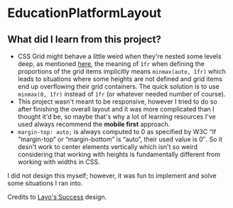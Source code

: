 # EducationPlatformLayout

## What did I learn from this project?
- CSS Grid might behave a little weird when they're nested some levels deep, as mentioned [here](https://github.com/w3c/csswg-drafts/issues/1777), the meaning of `1fr` when defining the proportions of the grid items implicitly means `minmax(auto, 1fr)` which leads to situations where some heights are not defined and grid items end up overflowing their grid containers. The quick solution is to use `minmax(0, 1fr)` instead of `1fr` (or whatever needed number of course).
- This project wasn't meant to be responsive, however I tried to do so after finishing the overall layout and it was more complicated than I thought it'd be, so maybe that's why a lot of learning resources I've used always recommend the **mobile first** approach.
- `margin-top: auto;` is always computed to 0 as specified by W3C “If “margin-top” or “margin-bottom” is “auto”, their used value is 0″. So it desn't work to center elements vertically which isn't so weird considering that working with heights is fundamentally different from working with widths in CSS.

I did not design this myself; however, it was fun to implement and solve some situations I ran into.

Credits to [Layo's Success](https://dribbble.com/shots/16769919-Online-education-platform) design.
